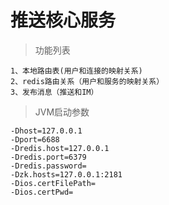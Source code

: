 # 推送核心服务

>功能列表

    1、本地路由表(用户和连接的映射关系)
    2、redis路由关系（用户和服务的映射关系）
    3、发布消息（推送和IM）

>JVM启动参数 

    -Dhost=127.0.0.1 
    -Dport=6688 
    -Dredis.host=127.0.0.1 
    -Dredis.port=6379 
    -Dredis.password= 
    -Dzk.hosts=127.0.0.1:2181
    -Dios.certFilePath=
    -Dios.certPwd=

